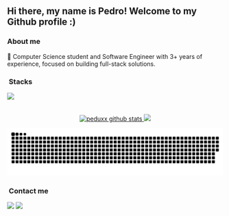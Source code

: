 ## Hi there, my name is Pedro! Welcome to my Github profile :)

### About me
 📌 Computer Science student and Software Engineer with 3+ years of experience, focused on building full-stack solutions.

<h3>&nbsp;Stacks</h3>

<p align="start">
  <a href="https://skillicons.dev">
    <img src="https://skillicons.dev/icons?i=cs,dotnet,js,ts,nodejs,postgres,mysql,mongo,redis,angular,react,docker,terraform,aws,azure&theme=dark" />
  </a>
</p>

<br/>

<div align="center" >
  <a href="https://github.com/Peduxx/">
    <img height="150em" src="https://github-readme-stats-sigma-five.vercel.app/api?username=peduxx&theme=radical" alt="peduxx github stats"/>
    <img height="150em" src="https://github-readme-stats-sigma-five.vercel.app/api/top-langs/?username=peduxx&hide=html&layout=compact&theme=radical" />
  </a>
</div>

<div align="center">
  
  ![Snake animation](https://github.com/Peduxx/Peduxx/blob/output/github-contribution-grid-snake-dark.svg)
  
</div>

<h3> &nbsp;Contact me</h3>

<p align="start">
  <img a href="https://www.linkedin.com/in/pedro-henrique-alves-das-neves/" src="https://skillicons.dev/icons?i=linkedin" /> <img a href="mailto:phalves944@gmail.com" src="https://skillicons.dev/icons?i=gmail" />
</p>
